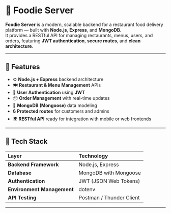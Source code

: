 # 🍔 Foodie Server

**Foodie Server** is a modern, scalable backend for a restaurant food delivery platform — built with **Node.js**, **Express**, and **MongoDB**.  
It provides a RESTful API for managing restaurants, menus, users, and orders, featuring **JWT authentication**, **secure routes**, and **clean architecture**.

---

## 🚀 Features

- ⚙️ **Node.js + Express** backend architecture  
- 🍽️ **Restaurant & Menu Management** APIs  
- 👥 **User Authentication** using **JWT**  
- 📦 **Order Management** with real-time updates  
- 🧾 **MongoDB (Mongoose)** data modeling  
- 🔒 **Protected routes** for customers and admins  
- 🌍 **RESTful API** ready for integration with mobile or web frontends  

---

## 🧰 Tech Stack

| Layer | Technology |
|:------|:------------|
| **Backend Framework** | Node.js, Express |
| **Database** | MongoDB with Mongoose |
| **Authentication** | JWT (JSON Web Tokens) |
| **Environment Management** | dotenv |
| **API Testing** | Postman / Thunder Client |

---


